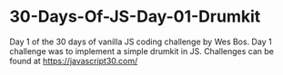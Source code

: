 # 30-Days-Of-JS-Day-01-Drumkit
Day 1 of the 30 days of vanilla JS coding challenge by Wes Bos. Day 1 challenge was to implement a simple drumkit in JS. Challenges can be found at https://javascript30.com/
